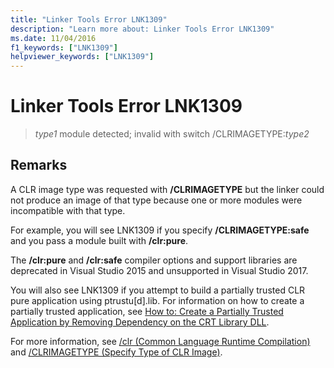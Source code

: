 ```yaml
---
title: "Linker Tools Error LNK1309"
description: "Learn more about: Linker Tools Error LNK1309"
ms.date: 11/04/2016
f1_keywords: ["LNK1309"]
helpviewer_keywords: ["LNK1309"]
---
```

# Linker Tools Error LNK1309

> *type1* module detected; invalid with switch /CLRIMAGETYPE:*type2*

## Remarks

A CLR image type was requested with **/CLRIMAGETYPE** but the linker could not produce an image of that type because one or more modules were incompatible with that type.

For example, you will see LNK1309 if you specify **/CLRIMAGETYPE:safe** and you pass a module built with **/clr:pure**.

The **/clr:pure** and **/clr:safe** compiler options and support libraries are deprecated in Visual Studio 2015 and unsupported in Visual Studio 2017.

You will also see LNK1309 if you attempt to build a partially trusted CLR pure application using ptrustu[d].lib. For information on how to create a partially trusted application, see [How to: Create a Partially Trusted Application by Removing Dependency on the CRT Library DLL](../../dotnet/create-a-partially-trusted-application.md).

For more information, see [/clr (Common Language Runtime Compilation)](../../build/reference/clr-common-language-runtime-compilation.md) and [/CLRIMAGETYPE (Specify Type of CLR Image)](../../build/reference/clrimagetype-specify-type-of-clr-image.md).
